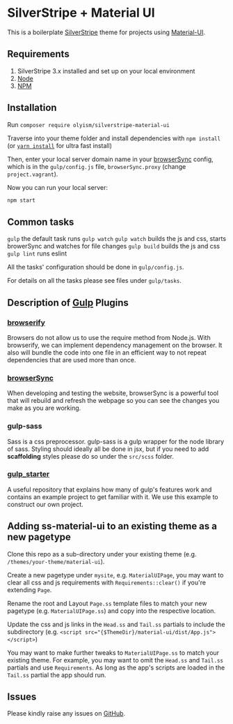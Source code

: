 SilverStripe + Material UI
==========================

This is a boilerplate [SilverStripe](http://www.silverstripe.org) theme for projects using [Material-UI](http://callemall.github.io/material-ui/).

## Requirements

1. SilverStripe 3.x installed and set up on your local environment
2. [Node](https://nodejs.org)
3. [NPM](https://www.npmjs.com)

## Installation

Run `composer require olyism/silverstripe-material-ui`

Traverse into your theme folder and install dependencies with `npm install`
(or [`yarn install`](https://yarnpkg.com/) for ultra fast install)

Then, enter your local server domain name in your [browserSync](http://www.browsersync.io/) config,
which is in the `gulp/config.js` file, `browserSync.proxy` (change `project.vagrant`).

Now you can run your local server:
```sh
npm start
```

## Common tasks

`gulp` the default task runs `gulp watch`
`gulp watch` builds the js and css, starts browerSync and watches for file changes
`gulp build` builds the js and css
`gulp lint` runs eslint

All the tasks' configuration should be done in `gulp/config.js`.

For details on all the tasks please see files under `gulp/tasks`.

## Description of [Gulp](https://github.com/gulpjs/gulp) Plugins

### [browserify](https://github.com/substack/node-browserify)

Browsers do not allow us to use the require method from Node.js.
With browserify, we can implement dependency management on the browser.
It also will bundle the code into one file in an efficient way to not repeat dependencies that are used more than once.

### [browserSync](http://www.browsersync.io/)

When developing and testing the website, browserSync is a powerful tool that will rebuild and refresh the webpage so 
you can see the changes you make as you are working.

### gulp-sass

Sass is a css preprocessor. gulp-sass is a gulp wrapper for the node library of sass. 
Styling should ideally all be done in jsx, but if you need to add **scaffolding** styles please do so under the 
`src/scss` folder.

### [gulp_starter](https://github.com/greypants/gulp-starter)

A useful repository that explains how many of gulp's features work and contains an example project to get familiar with 
it. We use this example to construct our own project.

## Adding ss-material-ui to an existing theme as a new pagetype

Clone this repo as a sub-directory under your existing theme 
(e.g. `/themes/your-theme/material-ui`).

Create a new pagetype under `mysite`, e.g. `MaterialUIPage`, you may want to clear all css and js 
requirements with `Requirements::clear()` if you're extending `Page`.

Rename the root and Layout `Page.ss` template files to match your new pagetype 
(e.g. `MaterialUIPage.ss`) and copy into the respective location.

Update the css and js links in the `Head.ss` and `Tail.ss` partials to include the subdirectory
(e.g. `<script src="{$ThemeDir}/material-ui/dist/App.js"></script>`)

You may want to make further tweaks to `MaterialUIPage.ss` to match your existing theme. 
For example, you may want to omit the `Head.ss` and `Tail.ss` partials and use `Requirements`. 
As long as the app's scripts are loaded in the `Tail.ss` partial the app should run.

## Issues

Please kindly raise any issues on [GitHub](https://github.com/suhongyang/material-ui/issues).
